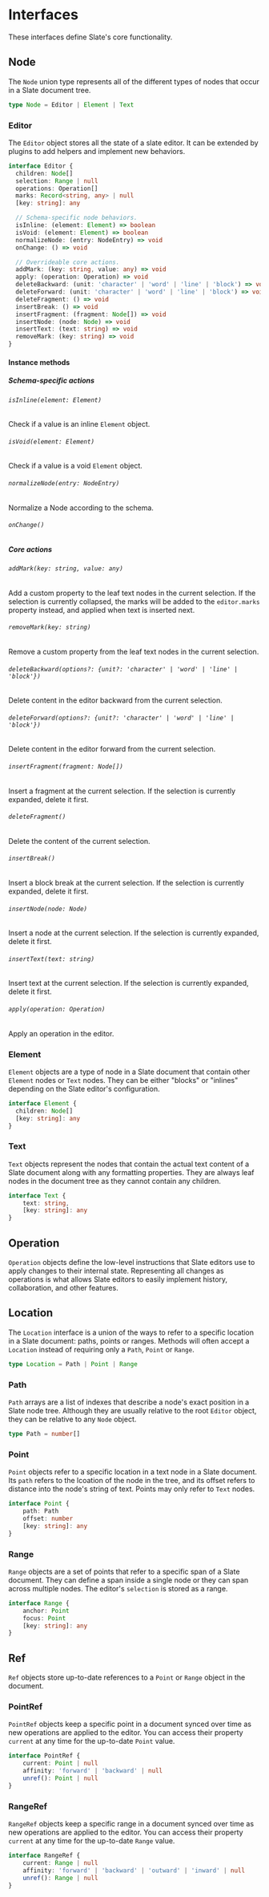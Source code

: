 # Interfaces

These interfaces define Slate's core functionality. 

## Node

The `Node` union type represents all of the different types of nodes that occur in a Slate document tree.

```typescript
type Node = Editor | Element | Text
```

### Editor

The `Editor` object stores all the state of a slate editor. It can be extended by plugins to add helpers and implement new behaviors.

```typescript
interface Editor {
  children: Node[]
  selection: Range | null
  operations: Operation[]
  marks: Record<string, any> | null
  [key: string]: any

  // Schema-specific node behaviors.
  isInline: (element: Element) => boolean
  isVoid: (element: Element) => boolean
  normalizeNode: (entry: NodeEntry) => void
  onChange: () => void

  // Overrideable core actions.
  addMark: (key: string, value: any) => void
  apply: (operation: Operation) => void
  deleteBackward: (unit: 'character' | 'word' | 'line' | 'block') => void
  deleteForward: (unit: 'character' | 'word' | 'line' | 'block') => void
  deleteFragment: () => void
  insertBreak: () => void
  insertFragment: (fragment: Node[]) => void
  insertNode: (node: Node) => void
  insertText: (text: string) => void
  removeMark: (key: string) => void
}
```

#### Instance methods

##### Schema-specific actions

###### `isInline(element: Element)`

Check if a value is an inline `Element` object.

###### `isVoid(element: Element)`

Check if a value is a void `Element` object.

###### `normalizeNode(entry: NodeEntry)`

Normalize a Node according to the schema.

###### `onChange()`

##### Core actions

###### `addMark(key: string, value: any)`

Add a custom property to the leaf text nodes in the current selection. If the selection is currently collapsed, the marks will be added to the `editor.marks` property instead, and applied when text is inserted next.

###### `removeMark(key: string)`

Remove a custom property from the leaf text nodes in the current selection.

###### `deleteBackward(options?: {unit?: 'character' | 'word' | 'line' | 'block'})`

Delete content in the editor backward from the current selection.

###### `deleteForward(options?: {unit?: 'character' | 'word' | 'line' | 'block'})`

Delete content in the editor forward from the current selection.

###### `insertFragment(fragment: Node[])`

Insert a fragment at the current selection. If the selection is currently expanded, delete it first.

###### `deleteFragment()`

Delete the content of the current selection.

###### `insertBreak()`

Insert a block break at the current selection. If the selection is currently expanded, delete it first.

###### `insertNode(node: Node)`

Insert a node at the current selection. If the selection is currently expanded, delete it first.

###### `insertText(text: string)`

Insert text at the current selection. If the selection is currently expanded, delete it first.

###### `apply(operation: Operation)`

Apply an operation in the editor.

### Element

`Element` objects are a type of node in a Slate document that contain other `Element` nodes or `Text` nodes. They can be either "blocks" or "inlines" depending on the Slate editor's configuration.

```typescript
interface Element {
  children: Node[]
  [key: string]: any
}
```

### 

### Text

`Text` objects represent the nodes that contain the actual text content of a Slate document along with any formatting properties. They are always leaf nodes in the document tree as they cannot contain any children.

```typescript
interface Text {
    text: string,
    [key: string]: any
}
```

## Operation

`Operation` objects define the low-level instructions that Slate editors use to apply changes to their internal state. Representing all changes as operations is what allows Slate editors to easily implement history, collaboration, and other features.

## Location

The `Location` interface is a union of the ways to refer to a specific location in a Slate document: paths, points or ranges. Methods will often accept a `Location` instead of requiring only a `Path`, `Point` or `Range`. 

```typescript
type Location = Path | Point | Range
```

### Path

`Path` arrays are a list of indexes that describe a node's exact position in a Slate node tree. Although they are usually relative to the root `Editor` object, they can be relative to any `Node` object.

```typescript
type Path = number[]
```

### Point

`Point` objects refer to a specific location in a text node in a Slate document. Its `path` refers to the lcoation of the node in the tree, and its offset refers to distance into the node's string of text. Points may only refer to `Text` nodes.

```typescript
interface Point {
    path: Path
    offset: number  
    [key: string]: any
}
```

### Range

`Range` objects are a set of points that refer to a specific span of a Slate document. They can define a span inside a single node or they can span across multiple nodes. The editor's `selection` is stored as a range.

```typescript
interface Range {
    anchor: Point
    focus: Point
    [key: string]: any
}
```

## Ref

`Ref` objects store up-to-date references to a `Point` or `Range` object in the document.

### PointRef

`PointRef` objects keep a specific point in a document synced over time as new operations are applied to the editor. You can access their property `current` at any time for the up-to-date `Point` value.

```typescript
interface PointRef {
    current: Point | null
    affinity: 'forward' | 'backward' | null
    unref(): Point | null
}
```

### RangeRef

`RangeRef` objects keep a specific range in a document synced over time as new operations are applied to the editor. You can access their property `current` at any time for the up-to-date `Range` value.

```typescript
interface RangeRef {
    current: Range | null
    affinity: 'forward' | 'backward' | 'outward' | 'inward' | null
    unref(): Range | null
}
```

